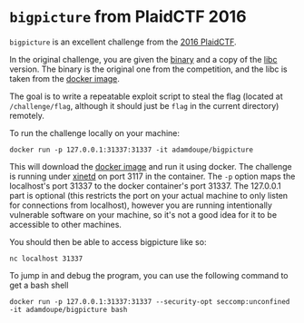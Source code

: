 
# `bigpicture` from PlaidCTF 2016

`bigpicture` is an excellent challenge from the [2016 PlaidCTF][pctf-2016].

In the original challenge, you are given the [binary][binary] and a
copy of the [libc][libc] version. The binary is the original one from
the competition, and the libc is taken from the
[docker image][docker-container].

The goal is to write a repeatable exploit script to steal the flag
(located at `/challenge/flag`, although it should just be `flag` in
the current directory) remotely.

To run the challenge locally on your machine:

	docker run -p 127.0.0.1:31337:31337 -it adamdoupe/bigpicture

This will download the [docker image][docker-container] and run it
using docker. The challenge is running under [xinetd][xinetd-man] on
port 3117 in the container. The `-p` option maps the localhost's port
31337 to the docker container's port 31337. The 127.0.0.1 part is
optional (this restricts the port on your actual machine to only
listen for connections from localhost), however you are running
intentionally vulnerable software on your machine, so it's not a good
idea for it to be accessible to other machines.

You should then be able to access bigpicture like so:

	nc localhost 31337

To jump in and debug the program, you can use the following command
to get a bash shell

	docker run -p 127.0.0.1:31337:31337 --security-opt seccomp:unconfined -it adamdoupe/bigpicture bash

[pctf-2016]: https://ctftime.org/event/439
[binary]: bigpicture
[source]: bigpicture.c
[libc]: libc.so.6
[docker-container]: https://hub.docker.com/r/adamdoupe/bigpicture/
[xinetd-man]: https://linux.die.net/man/8/xinetd
